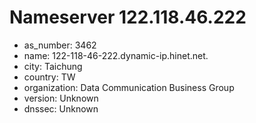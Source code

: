 # Nameserver 122.118.46.222

* as_number: 3462
* name: 122-118-46-222.dynamic-ip.hinet.net.
* city: Taichung
* country: TW
* organization: Data Communication Business Group
* version: Unknown
* dnssec: Unknown
